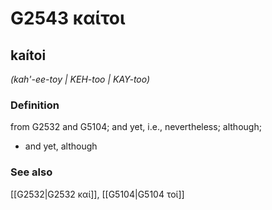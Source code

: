 # G2543 καίτοι

## kaítoi

_(kah'-ee-toy | KEH-too | KAY-too)_

### Definition

from G2532 and G5104; and yet, i.e., nevertheless; although; 

- and yet, although

### See also

[[G2532|G2532 καί]], [[G5104|G5104 τοί]]

